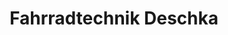 ---
title: "Fahrradtechnik Deschka"
url: /rotenburg-an-der-fulda/fahrradtechnik-deschka/
shop: Fahrrad
---